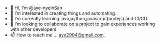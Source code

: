 - 👋 Hi, I’m @aye-nyeinSan
- 👀 I’m interested in creating things and automating.
- 🌱 I’m currently learning java,python,javascript(nodejs) and CI/CD.
- 💞️ I’m looking to collaborate on a project to gain experiences working with other developers.
- 📫 How to reach me ... aye2904@gmail.com.


<!---
aye-nyeinSan/aye-nyeinSan is a ✨ special ✨ repository because its `README.md` (this file) appears on your GitHub profile.
You can click the Preview link to take a look at your changes.
--->
